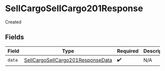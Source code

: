 # SellCargoSellCargo201Response

Created


## Fields

| Field                                                                                             | Type                                                                                              | Required                                                                                          | Description                                                                                       |
| ------------------------------------------------------------------------------------------------- | ------------------------------------------------------------------------------------------------- | ------------------------------------------------------------------------------------------------- | ------------------------------------------------------------------------------------------------- |
| `data`                                                                                            | [SellCargoSellCargo201ResponseData](../../models/operations/sellcargosellcargo201responsedata.md) | :heavy_check_mark:                                                                                | N/A                                                                                               |